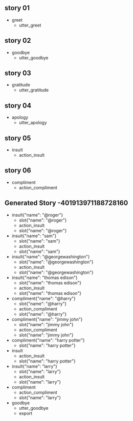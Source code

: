 ## story 01
* greet
	- utter_greet

## story 02
* goodbye
	- utter_goodbye

## story 03
* gratitude
	- utter_gratitude

## story 04
* apology
	- utter_apology

## story 05
* insult
	- action_insult

## story 06
* compliment
	- action_compliment

## Generated Story -401913971188728160
* insult{"name": "@roger"}
    - slot{"name": "@roger"}
    - action_insult
    - slot{"name": "@roger"}
* insult{"name": "sam"}
    - slot{"name": "sam"}
    - action_insult
    - slot{"name": "sam"}
* insult{"name": "@georgewashington"}
    - slot{"name": "@georgewashington"}
    - action_insult
    - slot{"name": "@georgewashington"}
* insult{"name": "thomas edison"}
    - slot{"name": "thomas edison"}
    - action_insult
    - slot{"name": "thomas edison"}
* compliment{"name": "@harry"}
    - slot{"name": "@harry"}
    - action_compliment
    - slot{"name": "@harry"}
* compliment{"name": "jimmy john"}
    - slot{"name": "jimmy john"}
    - action_compliment
    - slot{"name": "jimmy john"}
* compliment{"name": "harry potter"}
    - slot{"name": "harry potter"}
* insult
    - action_insult
    - slot{"name": "harry potter"}
* insult{"name": "larry"}
    - slot{"name": "larry"}
    - action_insult
    - slot{"name": "larry"}
* compliment
    - action_compliment
    - slot{"name": "larry"}
* goodbye
    - utter_goodbye
    - export
